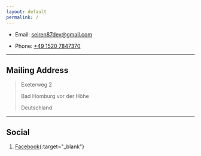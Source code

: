```yaml
---
layout: default
permalink: /
---
```


* Email: [seiren87dev@gmail.com](mailto:seiren87dev@gmail.com)

* Phone: [+49 1520 7847370](tel:+49-1520-784-7370)

---

## Mailing Address

> Exeterweg 2
>
> Bad Homburg vor der Höhe
>
> Deutschland

---

## Social

1. [Facebook](https://www.facebook.com/yseiren87){:target="_blank"}

